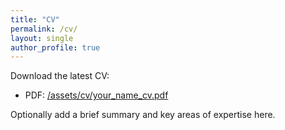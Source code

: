 ```yaml
---
title: "CV"
permalink: /cv/
layout: single
author_profile: true
---
```


Download the latest CV:

- PDF: [/assets/cv/your_name_cv.pdf](/assets/cv/your_name_cv.pdf)

Optionally add a brief summary and key areas of expertise here.
